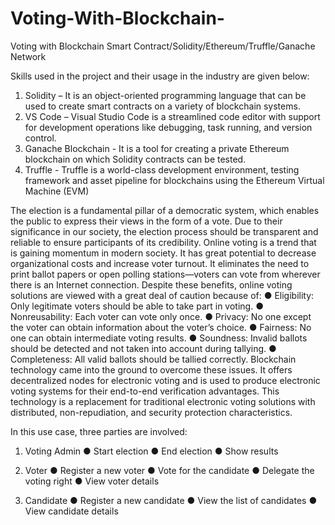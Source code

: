 # Voting-With-Blockchain-
Voting with Blockchain Smart Contract/Solidity/Ethereum/Truffle/Ganache Network

Skills used in the project and their usage in the industry are given below: 

1. Solidity – It is an object-oriented programming language that can be used to create smart contracts on a variety of blockchain systems. 
2. VS Code – Visual Studio Code is a streamlined code editor with support for development operations like debugging, task running, and version control.
3. Ganache Blockchain - It is a tool for creating a private Ethereum blockchain on which Solidity contracts can be tested.
4. Truffle - Truffle is a world-class development environment, testing framework and asset pipeline for blockchains using the Ethereum Virtual Machine (EVM)



The election is a fundamental pillar of a democratic system, which enables the public to express their views in the form of a vote. Due to their significance in our society, the election process should be transparent and reliable to ensure participants of its credibility.
Online voting is a trend that is gaining momentum in modern society. It has great potential to decrease organizational costs and increase voter turnout. It eliminates the need to print ballot papers or open polling stations—voters can vote from wherever there is an Internet connection. Despite these benefits, online voting solutions are viewed with a great deal of caution because of:
●	Eligibility: Only legitimate voters should be able to take part in voting. 
●	Nonreusability: Each voter can vote only once. 
●	Privacy: No one except the voter can obtain information about the voter’s choice. 
●	Fairness: No one can obtain intermediate voting results. 
●	Soundness: Invalid ballots should be detected and not taken into account during tallying. 
●	Completeness: All valid ballots should be tallied correctly.
Blockchain technology came into the ground to overcome these issues. It offers decentralized nodes for electronic voting and is used to produce electronic voting systems for their end-to-end verification advantages. This technology is a replacement for traditional electronic voting solutions with distributed, non-repudiation, and security protection characteristics.

In this use case, three parties are involved:

1.	Voting Admin
●	Start election
●	End election
●	Show results

2.	Voter
●	Register a new voter
●	Vote for the candidate
●	Delegate the voting right
●	View voter details

3.	Candidate
●	Register a new candidate
●	View the list of candidates
●	View candidate details
